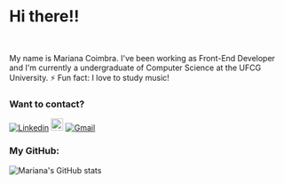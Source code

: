 <h1> Hi there!! </h1>
<br>

<p>My name is Mariana Coimbra. I've been working as Front-End Developer and I'm currently a undergraduate of Computer Science at the UFCG University.   ⚡ Fun fact: I love to study music!</p>



  
<div align="left">

<h3> Want to contact?</h3>

[![Linkedin](https://img.shields.io/badge/-LinkedIn-blue?style=flat&logo=Linkedin&logoColor=white)](https://www.linkedin.com/in//mariana-coimbra-87087118b/)
[<img src="https://img.shields.io/github/followers/marianacoimbra?label=follow&style=social" height="22" title="Follow me" />](https://github.com/marianacoimbra)
[![Gmail](https://img.shields.io/badge/-Gmail-c14438?style=flat&logo=Gmail&logoColor=white)](mailto:mariana.coimbra@ccc.ufcg.edu.br)
</div>

<div align="leftr">
<h3>My GitHub: </h3>
  
![Mariana's GitHub stats](https://github-readme-stats.vercel.app/api?username=marianacoimbra&show_icons=true&theme=radical)
</div>
